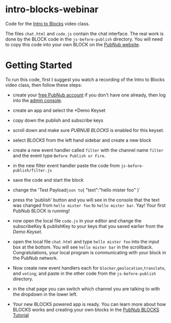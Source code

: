# intro-blocks-webinar

Code for the [Intro to Blocks](https://www.pubnub.com/developers/webinars/2016-11-11-introduction-to-pubnub-blocks/) video class.


The files `chat.html` and `code.js` contain the chat interface. The real work is done by the BLOCK code
in the `js-before-publish` directory. You will need to copy this code into your own BLOCK
on the [PubNub website](https://admin.pubnub.com/).

# Getting Started

To run this code, first I suggest you watch a recording of the Intro to Blocks video class, then
follow these steps:


* create your [free PubNub account](https://admin.pubnub.com/#/register) if you don't have one already, 
then log into the [admin console](https://admin.pubnub.com/).

* create an app and select the *Demo Keyset

* copy down the publish and subscribe keys

* scroll down and make sure *PUBNUB BLOCKS* is enabled for this keyset.

* select *BLOCKS* from the left hand sidebar and create a new block

* create a new event handler called `filter` with the channel name `filter` and the event type 
`Before Publish or Fire`.

* in the new filter event handler paste the code from `js-before-publish/filter.js`

* save the code and start the block

* change the 'Test Payload` json to `{ "text":"hello mister foo" }`

* press the 'publish' button and you will see in the console that the text was changed from 
`hello mister foo` to `hello mister bar`. Yay! Your first PubNub BLOCK is running!

* now open the local file `code.js` in your editor and change the subscribeKey & publishKey to 
your keys that you saved earlier from the *Demo Keyset*.

* open the local file `chat.html` and type `hello mister foo` into the input box at the bottom. 
You will see `hello mister bar` in the scrollback. Congratulations, your local program is 
communicating with your block in the PubNub network.

* Now create new event handlers each for `blocker`,`geolocation`,`translate`, and `voting`; and 
paste in the other code from the `js-before-publish` directory.

* in the chat page you can switch which channel you are talking to with the dropdown in the lower
 left.
 
 
* Your new BLOCKS powered app is ready. You can learn more about how BLOCKS works and creating 
your own blocks in the [PubNub BLOCKS Tutorial](https://www.pubnub.com/docs/blocks/introduction)








